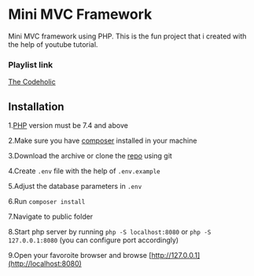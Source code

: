 # Mini MVC Framework

Mini MVC framework using PHP. This is the fun project that i created with the help of youtube tutorial.

### Playlist link

[The Codeholic](https://www.youtube.com/playlist?list=PLLQuc_7jk__Uk_QnJMPndbdKECcTEwTA1)

## **Installation**

1.[PHP](https://www.php.net/) version must be 7.4 and above

2.Make sure you have [composer](https://getcomposer.org/) installed in your machine

3.Download the archive or clone the [repo](https://github.com/iambasanta/MVCFramework) using git

4.Create `.env` file with the help of `.env.example`

5.Adjust the database parameters in `.env`

6.Run `composer install`

7.Navigate to public folder

8.Start php server by running `php -S localhost:8080` or `php -S 127.0.0.1:8080` (you can configure port accordingly)

9.Open your favoroite browser and browse [http://127.0.0.1](http://localhost:8080)

